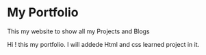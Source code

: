 # My Portfolio
 This my website to show all my Projects and Blogs

Hi ! this my portfolio. I will addede Html and css learned project in it. 